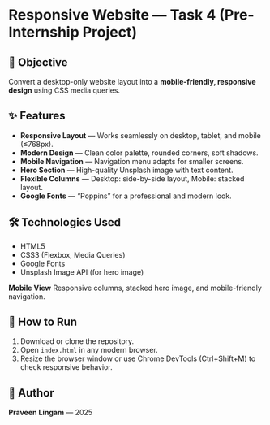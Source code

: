 # Responsive Website — Task 4 (Pre-Internship Project)

## 📌 Objective
Convert a desktop-only website layout into a **mobile-friendly, responsive design** using CSS media queries.

## ✨ Features
- **Responsive Layout** — Works seamlessly on desktop, tablet, and mobile (≤768px).
- **Modern Design** — Clean color palette, rounded corners, soft shadows.
- **Mobile Navigation** — Navigation menu adapts for smaller screens.
- **Hero Section** — High-quality Unsplash image with text content.
- **Flexible Columns** — Desktop: side-by-side layout, Mobile: stacked layout.
- **Google Fonts** — “Poppins” for a professional and modern look.

## 🛠 Technologies Used
- HTML5
- CSS3 (Flexbox, Media Queries)
- Google Fonts
- Unsplash Image API (for hero image)



**Mobile View**
Responsive columns, stacked hero image, and mobile-friendly navigation.

## 🚀 How to Run
1. Download or clone the repository.
2. Open `index.html` in any modern browser.
3. Resize the browser window or use Chrome DevTools (Ctrl+Shift+M) to check responsive behavior.



## 📅 Author
**Praveen Lingam** — 2025
